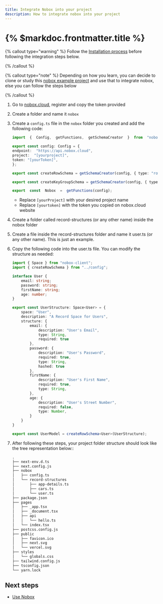 ```yaml
---
title: Integrate Nobox into your project
description: How to integrate nobox into your project
---
```


# {% $markdoc.frontmatter.title %}
{% callout type="warning" %}
Follow the [Installation process](/install-nobox) before following the integration steps below.

{% /callout %}

{% callout type="note" %}
Depending on how you learn, you can decide to clone or study this [nobox example project](https://github.com/nobox-org/nobox-react-example) and use that to integrate nobox, else you can follow the steps below

{% /callout %}


1. Go to [nobox.cloud](https://nobox.cloud), register and copy the token provided
2. Create a folder and name it `nobox`
3. Create a `config.ts` file in the `nobox` folder you created and add the following code:
    ```ts
    import  {  Config,  getFunctions,  getSchemaCreator  }  from  "nobox-client";

    export const config: Config = {
    endpoint:  "https://api.nobox.cloud",
    project:  "[yourproject]",
    token: "[yourToken]",
    };

    export const createRowSchema = getSchemaCreator(config, { type: "rowed" });

    export const createKeyGroupSchema = getSchemaCreator(config, { type: "key-group" });

    export  const  Nobox  =  getFunctions(config);
    ```
    - Replace `[yourProject]` with your desired project name
    - Replace `[yourtoken]` with the token you copied on nobox.cloud website

4. Create a folder called record-structures (or any other name) inside the nobox folder
5. Create a file inside the record-structures folder and name it user.ts (or any other name). This is just an example.
6. Copy the following code into the user.ts file. You can modify the structure as needed:

    ```ts
    import { Space } from "nobox-client";
    import { createRowSchema } from "../config";

    interface User {
        email: string;
        password: string;
        firstName: string;
        age: number;
    }

    export const UserStructure: Space<User> = {
        space: "User",
        description: "A Record Space for Users",
        structure: {
            email: {
                description: "User's Email",
                type: String,
                required: true
            },
            password: {
                description: "User's Password",
                required: true,
                type: String,
                hashed: true
            },
            firstName: {
                description: "User's First Name",
                required: true,
                type: String,
            },
            age: {
                description: "User's Street Number",
                required: false,
                type: Number,
            }
        }
    }

    export const UserModel = createRowSchema<User>(UserStructure);
    ```

 6. After following these steps, your project folder structure should look like the tree representation below::
    ```md
    .
    ├── next-env.d.ts
    ├── next.config.js
    ├── nobox
    │   ├── config.ts
    │   └── record-structures
    │       ├── app-details.ts
    │       ├── cars.ts
    │       └── user.ts
    ├── package.json
    ├── pages
    │   ├── _app.tsx
    │   ├── _document.tsx
    │   ├── api
    │   │   └── hello.ts
    │   └── index.tsx
    ├── postcss.config.js
    ├── public
    │   ├── favicon.ico
    │   ├── next.svg
    │   └── vercel.svg
    ├── styles
    │   └── globals.css
    ├── tailwind.config.js
    ├── tsconfig.json
    └── yarn.lock
    ```

## Next steps

- [Use Nobox](/nobox-examples)